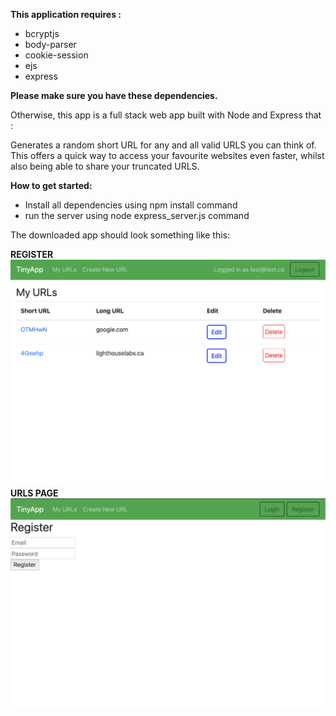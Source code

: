 **This application requires :**

- bcryptjs
- body-parser
- cookie-session
- ejs
- express

**Please make sure you have these dependencies.**

Otherwise, this app is a full stack web app built with Node and Express that :

Generates a random short URL for any and all valid URLS you can think of. This offers a quick way to access your favourite websites even faster, whilst also being able to share your truncated URLS.

**How to get started:**

- Install all dependencies using npm install command
- run the server using node express_server.js command

The downloaded app should look something like this:

**REGISTER**
!["Screenshot of register page"](https://github.com/noahnovickf/tinyapp/blob/master/docs/register-page.png)
**URLS PAGE**
!["Screenshot of URLs page"](https://github.com/noahnovickf/tinyapp/blob/master/docs/url-page.png)

